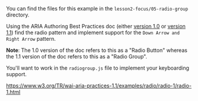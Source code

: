 You can find the files for this example in the `lesson2-focus/05-radio-group`
directory.

Using the ARIA Authoring Best Practices doc (either
  [version 1.0](https://www.w3.org/TR/wai-aria-practices/) or [version 1.1](https://www.w3.org/TR/wai-aria-practices-1.1/)) find the radio pattern
  and implement support for the `Down Arrow and Right Arrow` pattern.

**Note**: The 1.0 version of the doc refers to this as a "Radio Button" whereas
the 1.1 version of the doc refers to this as a "Radio Group".

You'll want to work in the `radiogroup.js` file to implement your keyboarding
support.

https://www.w3.org/TR/wai-aria-practices-1.1/examples/radio/radio-1/radio-1.html
